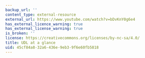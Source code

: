 ```yaml
---
backup_url: ''
content_type: external-resource
external_url: https://www.youtube.com/watch?v=bDvKnY0g6e4
has_external_licence_warning: true
has_external_license_warning: true
is_broken: ''
license: https://creativecommons.org/licenses/by-nc-sa/4.0/
title: UDL at a glance
uid: 45cf84a8-32a6-436e-9eb3-9f6e60fb5818
---
```

